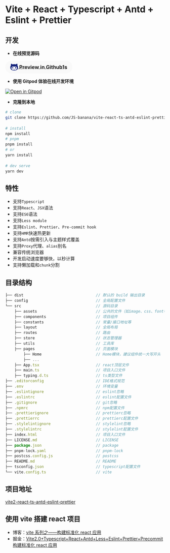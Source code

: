 # Vite + React + Typescript + Antd + Eslint + Prettier

## 开发

- **在线预览源码**

<span style="display: inline-block;background: #f9f9f9;padding: 8px 16px;box-sizing:border-box;border-radius: 20px">
  <a href="https://github1s.com/JS-banana/vite-react-ts-antd-eslint-prettier/">
    <img style="height: 24px; vertical-align: middle"src="https://raw.githubusercontent.com/conwnet/github1s/master/resources/images/logo.svg"/>
    <span style="font-size: 16px; font-weight: bold; vertical-align: middle">Preview in Github1s</span>
  </a>
</span>

- **使用 Gitpod 体验在线开发环境**

[![Open in Gitpod](https://gitpod.io/button/open-in-gitpod.svg)](https://gitpod.io/#https://github.com/JS-banana/vite-react-ts-antd-eslint-prettier/)

- **克隆到本地**

```sh
# clone
git clone https://github.com/JS-banana/vite-react-ts-antd-eslint-prettier.git

# install
npm install
# pnpm
pnpm install
# or
yarn install

# dev serve
yarn dev
```

## 特性

- 支持`Typescript`
- 支持`React`、`JSX`语法
- 支持`ES6`语法
- 支持`Less module`
- 支持`Eslint`、`Prettier`、`Pre-commit hook`
- 支持`HMR`快速热更新
- 支持`Antd`按需引入与主题样式覆盖
- 支持`Proxy`代理、`alias`别名
- 兼容传统浏览器
- 开发启动速度要够快，以秒计算
- 支持懒加载和`chunk`分割

## 目录结构

```js
├── dist                                // 默认的 build 输出目录
├── config                              // 全局配置文件
└── src                                 // 源码目录
    ├── assets                          // 公共的文件（如image、css、font等）
    ├── components                      // 项目组件
    ├── constants                       // 常量/接口地址等
    ├── layout                          // 全局布局
    ├── routes                          // 路由
    ├── store                           // 状态管理器
    ├── utils                           // 工具库
    ├── pages                           // 页面模块
        ├── Home                        // Home模块，建议组件统一大写开头
        ├── ...
    ├── App.tsx                         // react顶层文件
    ├── main.ts                         // 项目入口文件
    ├── typing.d.ts                     // ts类型文件
├── .editorconfig                       // IDE格式规范
├── .env                                // 环境变量
├── .eslintignore                       // eslint忽略
├── .eslintrc                           // eslint配置文件
├── .gitignore                          // git忽略
├── .npmrc                              // npm配置文件
├── .prettierignore                     // prettierc忽略
├── .prettierrc                         // prettierc配置文件
├── .stylelintignore                    // stylelint忽略
├── .stylelintrc                        // stylelint配置文件
├── index.html                          // 项目入口文件
├── LICENSE.md                          // LICENSE
├── package.json                        // package
├── pnpm-lock.yaml                      // pnpm-lock
├── postcss.config.js                   // postcss
├── README.md                           // README
├── tsconfig.json                       // typescript配置文件
└── vite.config.ts                      // vite
```

## 项目地址

[vite2-react-ts-antd-eslint-prettier](https://github.com/JS-banana/vite2-react-ts-antd-eslint-prettier)

## 使用 vite 搭建 react 项目

- 博客：[vite 系列之——构建标准化 react 应用](https://ssscode.com/pages/428be4)
- 掘金：[Vite2.0+Typescript+React+Antd+Less+Eslint+Prettier+Precommit 构建标准化 react 应用](https://juejin.cn/post/6986169708722520072)
